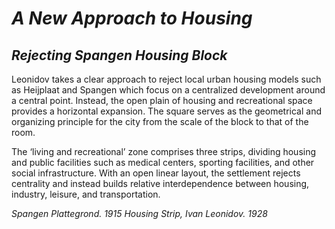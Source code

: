 # *A New Approach to Housing*
## _Rejecting Spangen Housing Block_

Leonidov takes a clear approach to reject local urban housing models such as Heijplaat and Spangen which focus on a centralized development around a central point. Instead, the open plain of housing and recreational space provides a horizontal expansion. The square serves as the geometrical and organizing principle for the city from the scale of the block to that of the room.

The ‘living and recreational’ zone comprises three strips, dividing housing and public facilities such as medical centers, sporting facilities, and other social infrastructure. With an open linear layout, the settlement rejects centrality and instead builds relative interdependence between housing, industry, leisure, and transportation. 


_Spangen Plattegrond. 1915_
_Housing Strip, Ivan Leonidov. 1928_
